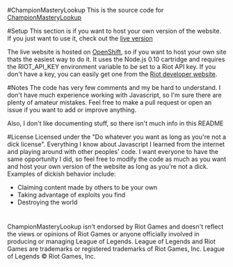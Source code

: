 #ChampionMasteryLookup
This is the source code for [ChampionMasteryLookup](http://championmasterylookup.derpthemeus.com)



#Setup
This section is if you want to host your own version of the website. If you just want to use it, check out the [live version](http://championmasterylookup.derpthemeus.com)

The live website is hosted on [OpenShift](https://www.openshift.com/), so if you want to host your own site thats the easiest way to do it.
It uses the Node.js 0.10 cartridge and requires the RIOT_API_KEY environment variable to be set to a Riot API key. If you don't have a key, you can easily get one from the [Riot developer website](https://developer.riotgames.com/).



#Notes
The code has very few comments and my be hard to understand. I don't have much experience working with Javascript, so I'm sure there are plenty of amateur mistakes.
Feel free to make a pull request or open an issue if you want to add or improve anything.

Also, I don't like documenting stuff, so there isn't much info in this README

#License
Licensed under the "Do whatever you want as long as you're not a dick license".
Everything I know about Javascript I learned from the internet and playing around with other peoples' code. I want everyone to have the same opportunity I did, so feel free to modify the code as much as you want and host your own version of the website as long as you're not a dick. Examples of dickish behavior include:

* Claiming content made by others to be your own
* Taking advantage of exploits you find
* Destroying the world


#
 ChampionMasteryLookup isn't endorsed by Riot Games and doesn't reflect the views or opinions of Riot Games or anyone officially involved in producing or managing League of Legends. League of Legends and Riot Games are trademarks or registered trademarks of Riot Games, Inc. League of Legends © Riot Games, Inc.